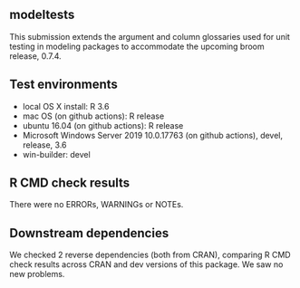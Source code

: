 ## modeltests

This submission extends the argument and column glossaries used for unit
testing in modeling packages to accommodate the upcoming broom release, 0.7.4.

## Test environments

* local OS X install: R 3.6
* mac OS (on github actions): R release
* ubuntu 16.04 (on github actions): R release
* Microsoft Windows Server 2019 10.0.17763 (on github actions), devel, release, 3.6
* win-builder: devel

## R CMD check results

There were no ERRORs, WARNINGs or NOTEs.

## Downstream dependencies

We checked 2 reverse dependencies (both from CRAN), comparing R CMD check 
results across CRAN and dev versions of this package. We saw no new problems.
